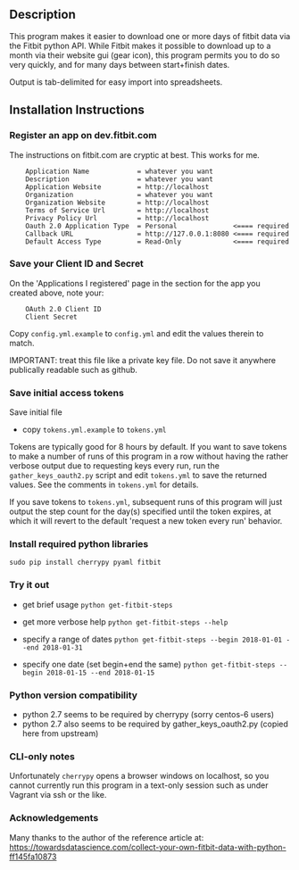 ## Description

This program makes it easier to download one or more days of fitbit data via the Fitbit python API.  While Fitbit makes it possible to download up to a month via their website gui (gear icon), this program permits you to do so very quickly, and for many days between start+finish dates.

Output is tab-delimited for easy import into spreadsheets.


## Installation Instructions

### Register an app on dev.fitbit.com

The instructions on fitbit.com are cryptic at best.
This works for me.

```
    Application Name            = whatever you want
    Description                 = whatever you want
    Application Website         = http://localhost
    Organization                = whatever you want
    Organization Website        = http://localhost
    Terms of Service Url        = http://localhost
    Privacy Policy Url          = http://localhost
    Oauth 2.0 Application Type  = Personal              <==== required
    Callback URL                = http://127.0.0.1:8080 <==== required
    Default Access Type         = Read-Only             <==== required
```

### Save your Client ID and Secret

On the 'Applications I registered' page in the section for the app you created above, note your:

```
    OAuth 2.0 Client ID
    Client Secret
```

Copy `config.yml.example` to `config.yml` and edit the values therein to match.

IMPORTANT: treat this file like a private key file.
Do not save it anywhere publically readable such as github.


### Save initial access tokens

Save initial file

* copy `tokens.yml.example` to `tokens.yml`

Tokens are typically good for 8 hours by default.  If you want to save tokens to make a number of runs of this program in a row without having the rather verbose output due to requesting keys every run, run the `gather_keys_oauth2.py` script and edit `tokens.yml` to save the returned values.  See the comments in `tokens.yml` for details.

If you save tokens to `tokens.yml`, subsequent runs of this program will just output the step count for the day(s) specified until the token expires, at which it will revert to the default 'request a new token every run' behavior.

### Install required python libraries
`sudo pip install cherrypy pyaml fitbit`

### Try it out

* get brief usage
`python get-fitbit-steps`

* get more verbose help
`python get-fitbit-steps --help`

* specify a range of dates
`python get-fitbit-steps --begin 2018-01-01 --end 2018-01-31`

* specify one date (set begin+end the same)
`python get-fitbit-steps --begin 2018-01-15 --end 2018-01-15`

### Python version compatibility

* python 2.7 seems to be required by cherrypy (sorry centos-6 users)
* python 2.7 also seems to be required by gather_keys_oauth2.py (copied here from upstream)

### CLI-only notes

Unfortunately `cherrypy` opens a browser windows on localhost, so you cannot currently run this program in a text-only session such as under Vagrant via ssh or the like.

### Acknowledgements

Many thanks to the author of the reference article at:
https://towardsdatascience.com/collect-your-own-fitbit-data-with-python-ff145fa10873


